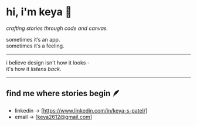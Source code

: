 # hi, i'm keya 🌙  
*crafting stories through code and canvas.*

sometimes it’s an app.  
sometimes it’s a feeling.

---

i believe design isn't how it looks -  
it's how it *listens back.*

---

## find me where stories begin 🪶
- linkedin → [https://www.linkedin.com/in/keya-s-patel/]
- email → [keya2612@gmail.com]

